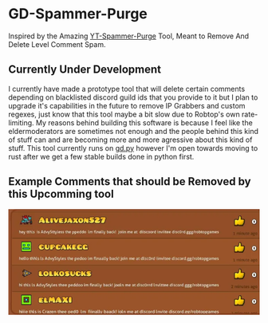 # GD-Spammer-Purge
Inspired by the Amazing [YT-Spammer-Purge](https://github.com/ThioJoe/YT-Spammer-Purge) Tool, Meant to Remove And Delete Level Comment Spam.

## Currently Under Development
I currently have made a prototype tool that will delete certain comments depending on blacklisted discord guild ids that you provide to it 
but I plan to upgrade it's capabilities in the future to remove IP Grabbers and custom regexes, just know that this tool maybe a bit slow due 
to Robtop's own rate-limiting. My reasons behind building this software is because I feel like the eldermoderators are sometimes not enough 
and the people behind this kind of stuff can and are becoming more and more agressive about this kind of stuff. This tool currently runs 
on [gd.py](https://github.com/nekitdev/gd.py) however I'm open towards moving to rust after we get a few stable builds done in python first.

## Example Comments that should be Removed by this Upcomming tool
<img src="https://raw.githubusercontent.com/CallocGD/GD-Spammer-Purge/main/Examples.png" />



